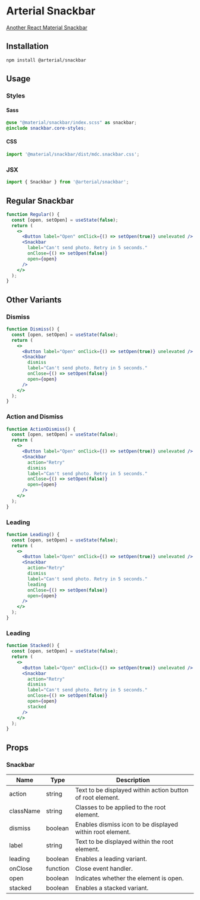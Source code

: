# Arterial Snackbar

[Another React Material Snackbar](https://arterialjs.org/snackbars)

## Installation

```zsh
npm install @arterial/snackbar
```

## Usage

### Styles

#### Sass

```scss
@use "@material/snackbar/index.scss" as snackbar;
@include snackbar.core-styles;
```

#### CSS

```jsx
import '@material/snackbar/dist/mdc.snackbar.css';
```

### JSX

```jsx
import { Snackbar } from '@arterial/snackbar';
```

## Regular Snackbar

```jsx
function Regular() {
  const [open, setOpen] = useState(false);
  return (
    <>
      <Button label="Open" onClick={() => setOpen(true)} unelevated />
      <Snackbar
        label="Can't send photo. Retry in 5 seconds."
        onClose={() => setOpen(false)}
        open={open}
      />
    </>
  );
}
```

## Other Variants

### Dismiss

```jsx
function Dismiss() {
  const [open, setOpen] = useState(false);
  return (
    <>
      <Button label="Open" onClick={() => setOpen(true)} unelevated />
      <Snackbar
        dismiss
        label="Can't send photo. Retry in 5 seconds."
        onClose={() => setOpen(false)}
        open={open}
      />
    </>
  );
}
```

### Action and Dismiss

```jsx
function ActionDismiss() {
  const [open, setOpen] = useState(false);
  return (
    <>
      <Button label="Open" onClick={() => setOpen(true)} unelevated />
      <Snackbar
        action="Retry"
        dismiss
        label="Can't send photo. Retry in 5 seconds."
        onClose={() => setOpen(false)}
        open={open}
      />
    </>
  );
}
```

### Leading

```jsx
function Leading() {
  const [open, setOpen] = useState(false);
  return (
    <>
      <Button label="Open" onClick={() => setOpen(true)} unelevated />
      <Snackbar
        action="Retry"
        dismiss
        label="Can't send photo. Retry in 5 seconds."
        leading
        onClose={() => setOpen(false)}
        open={open}
      />
    </>
  );
}
```

### Leading

```jsx
function Stacked() {
  const [open, setOpen] = useState(false);
  return (
    <>
      <Button label="Open" onClick={() => setOpen(true)} unelevated />
      <Snackbar
        action="Retry"
        dismiss
        label="Can't send photo. Retry in 5 seconds."
        onClose={() => setOpen(false)}
        open={open}
        stacked
      />
    </>
  );
}
```

## Props

### Snackbar

| Name      | Type     | Description                                                |
| --------- | -------- | ---------------------------------------------------------- |
| action    | string   | Text to be displayed within action button of root element. |
| className | string   | Classes to be applied to the root element.                 |
| dismiss   | boolean  | Enables dismiss icon to be displayed within root element.  |
| label     | string   | Text to be displayed within the root element.              |
| leading   | boolean  | Enables a leading variant.                                 |
| onClose   | function | Close event handler.                                       |
| open      | boolean  | Indicates whether the element is open.                     |
| stacked   | boolean  | Enables a stacked variant.                                 |
